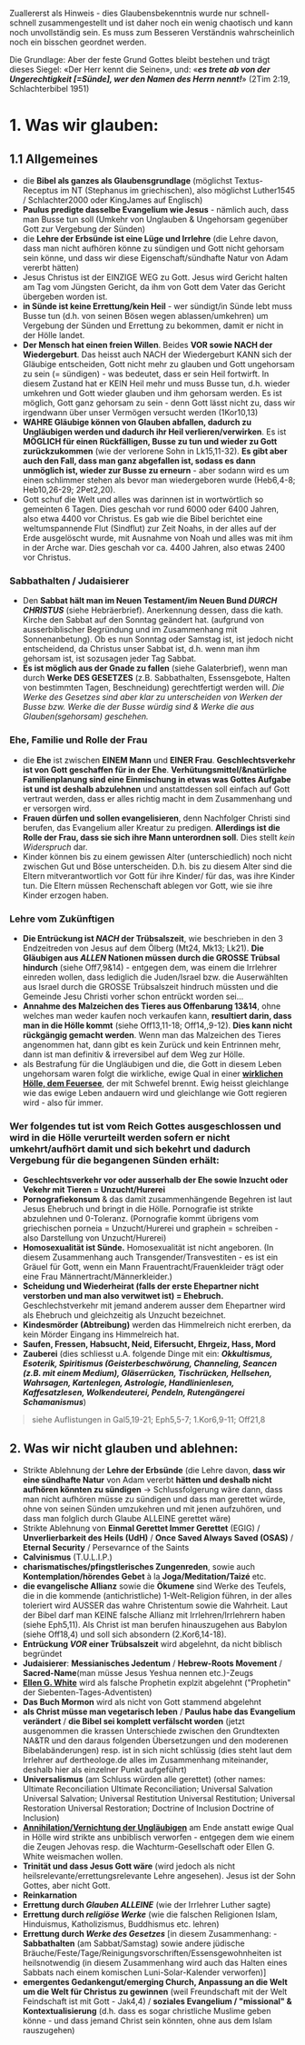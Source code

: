 <!--t Glaubensbekenntnis | Doctrinal Statement t-->
<!--d Glaubensbekenntnis | Doctrinal Statement d-->

Zuallererst als Hinweis - dies Glaubensbekenntnis wurde nur schnell-schnell zusammengestellt und ist daher noch ein wenig chaotisch und kann noch unvollständig sein. Es muss zum Besseren Verständnis wahrscheinlich noch ein bisschen geordnet werden.

Die Grundlage: Aber der feste Grund Gottes bleibt bestehen und trägt dieses Siegel: «Der Herr kennt die Seinen», und: «**_es trete ab von der Ungerechtigkeit [=Sünde], wer den Namen des Herrn nennt!_**» (2Tim 2:19, Schlachterbibel 1951)

# 1. Was wir glauben:
## 1.1 Allgemeines
- die **Bibel als ganzes als Glaubensgrundlage** (möglichst Textus-Receptus im NT (Stephanus im griechischen), also möglichst Luther1545 / Schlachter2000 oder KingJames auf Englisch)
- **Paulus predigte dasselbe Evangelium wie Jesus** - nämlich auch, dass man Busse tun soll (Umkehr von Unglauben & Ungehorsam gegenüber Gott zur Vergebung der Sünden)
- die **Lehre der Erbsünde ist eine Lüge und Irrlehre** (die Lehre davon, dass man nicht aufhören könne zu sündigen und Gott nicht gehorsam sein könne, und dass wir diese Eigenschaft/sündhafte Natur von Adam vererbt hätten) 
- Jesus Christus ist der EINZIGE WEG zu Gott. Jesus wird Gericht halten am Tag vom Jüngsten Gericht, da ihm von Gott dem Vater das Gericht übergeben worden ist.
- **in Sünde ist keine Errettung/kein Heil** - wer sündigt/in Sünde lebt muss Busse tun (d.h. von seinen Bösen wegen ablassen/umkehren) um Vergebung der Sünden und Errettung zu bekommen, damit er nicht in der Hölle landet.
- **Der Mensch hat einen freien Willen**. Beides **VOR sowie NACH der Wiedergeburt**. Das heisst auch NACH der Wiedergeburt KANN sich der Gläubige entscheiden, Gott nicht mehr zu glauben und Gott ungehorsam zu sein (= sündigen) - was bedeutet, dass er sein Heil fortwirft. In diesem Zustand hat er KEIN Heil mehr und muss Busse tun, d.h. wieder umkehren und Gott wieder glauben und ihm gehorsam werden. Es ist möglich, Gott ganz gehorsam zu sein - denn Gott lässt nicht zu, dass wir irgendwann über unser Vermögen versucht werden (1Kor10,13)
- **WAHRE Gläubige können von Glauben abfallen, dadurch zu Ungläubigen werden und dadurch ihr Heil verlieren/verwirken**. Es ist **MÖGLICH für einen Rückfälligen, Busse zu tun und wieder zu Gott zurückzukommen** (wie der verlorene Sohn in Lk15,11-32). **Es gibt aber auch den Fall, dass man ganz abgefallen ist, sodass es dann unmöglich ist, wieder zur Busse zu erneurn** - aber sodann wird es um einen schlimmer stehen als bevor man wiedergeboren wurde (Heb6,4-8; Heb10,26-29; 2Pet2,20).
- Gott schuf die Welt und alles was darinnen ist in wortwörtlich so gemeinten 6 Tagen. Dies geschah vor rund 6000 oder 6400 Jahren, also etwa 4400 vor Christus. Es gab wie die Bibel berichtet eine weltumspannende Flut (Sindflut) zur Zeit Noahs, in der alles auf der Erde ausgelöscht wurde, mit Ausnahme von Noah und alles was mit ihm in der Arche war. Dies geschah vor ca. 4400 Jahren, also etwas 2400 vor Christus.

### Sabbathalten / Judaisierer
- Den **Sabbat hält man im Neuen Testament/im Neuen Bund _DURCH CHRISTUS_** (siehe Hebräerbrief). Anerkennung dessen, dass die kath. Kirche den Sabbat auf den Sonntag geändert hat. (aufgrund von ausserbiblischer Begründung und im Zusammenhang mit Sonnenanbetung). Ob es nun Sonntag oder Samstag ist, ist jedoch nicht entscheidend, da Christus unser Sabbat ist, d.h. wenn man ihm gehorsam ist, ist sozusagen jeder Tag Sabbat.
- **Es ist möglich aus der Gnade zu fallen** (siehe Galaterbrief), wenn man durch **Werke DES GESETZES** (z.B. Sabbathalten, Essensgebote, Halten von bestimmten Tagen, Beschneidung) gerechtfertigt werden will. _Die Werke des Gesetzes sind aber klar zu unterscheiden von Werken der Busse bzw. Werke die der Busse würdig sind & Werke die aus Glauben(sgehorsam) geschehen._

### Ehe, Familie und Rolle der Frau
- die **Ehe** ist zwischen **EINEM Mann** und **EINER Frau**. **Geschlechtsverkehr ist von Gott geschaffen für in der Ehe**. **Verhütungsmittel/&natürliche Familienplanung sind eine Einmischung in etwas was Gottes Aufgabe ist und ist deshalb abzulehnen** und anstattdessen soll einfach auf Gott vertraut werden, dass er alles richtig macht in dem Zusammenhang und er versorgen wird.
- **Frauen dürfen und sollen evangelisieren**, denn Nachfolger Christi sind berufen, das Evangelium aller Kreatur zu predigen. **Allerdings ist die Rolle der Frau, dass sie sich ihre Mann unterordnen soll**. Dies stellt _kein Widerspruch_ dar.
- Kinder können bis zu einem gewissen Alter (unterschiedlich) noch nicht zwischen Gut und Böse unterscheiden. D.h. bis zu diesem Alter sind die Eltern mitverantwortlich vor Gott für ihre Kinder/ für das, was ihre Kinder tun. Die Eltern müssen Rechenschaft ablegen vor Gott, wie sie ihre Kinder erzogen haben.

### Lehre vom Zukünftigen
- **Die Entrückung ist _NACH_ der Trübsalszeit**, wie beschrieben in den 3 Endzeitreden von Jesus auf dem Ölberg (Mt24, Mk13; Lk21). **Die Gläubigen aus _ALLEN_ Nationen müssen durch die GROSSE Trübsal hindurch** (siehe Off7,9&14) - entgegen dem, was einem die Irrlehrer einreden wollen, dass lediglich die Juden/Israel bzw. die Auserwählten aus Israel durch die GROSSE Trübsalszeit hindruch müssten und die Gemeinde Jesu Christi vorher schon entrückt worden sei...
- **Annahme des Malzeichen des Tieres aus Offenbarung 13&14**, ohne welches man weder kaufen noch verkaufen kann, **resultiert darin, dass man in die Hölle kommt** (siehe Off13,11-18; Off14,,9-12). **Dies kann nicht rückgängig gemacht werden**. Wenn man das Malzeichen des Tieres angenommen hat, dann gibt es kein Zurück und kein Entrinnen mehr, dann ist man definitiv & irreversibel auf dem Weg zur Hölle.
- als Bestrafung für die Ungläubigen und die, die Gott in diesem Leben ungehorsam waren folgt die wirkliche, ewige Qual in einer **[wirklichen Hölle, dem Feuersee](http://www.evangelicaloutreach.org/eternaltorment.html)**, der mit Schwefel brennt. Ewig heisst gleichlange wie das ewige Leben andauern wird und gleichlange wie Gott regieren wird - also für immer.

### Wer folgendes tut ist vom Reich Gottes ausgeschlossen und wird in die Hölle verurteilt werden sofern er nicht umkehrt/aufhört damit und sich bekehrt und dadurch Vergebung für die begangenen Sünden erhält:
- **Geschlechtsverkehr vor oder ausserhalb der Ehe sowie Inzucht oder Vekehr mit Tieren = Unzucht/Hurerei**
- **Pornografiekonsum** & das damit zusammenhängende Begehren ist laut Jesus Ehebruch und bringt in die Hölle. Pornografie ist strikte abzulehnen und 0-Toleranz. (Pornografie kommt übrigens vom griechischen porneia = Unzucht/Hurerei und graphein = schreiben - also Darstellung von Unzucht/Hurerei)
- **Homosexualität ist Sünde.** Homosexualität ist nicht angeboren. (In diesem Zusammenhang auch Transgender/Transvestiten - es ist ein Gräuel für Gott, wenn ein Mann Frauentracht/Frauenkleider trägt oder eine Frau Männertracht/Männerkleider.)
- **Scheidung und Wiederheirat (falls der erste Ehepartner nicht verstorben und man also verwitwet ist) = Ehebruch.** Geschlechstverkehr mit jemand anderem ausser dem Ehepartner wird als Ehebruch und gleichzeitig als Unzucht bezeichnet.
-  **Kindesmörder (Abtreibung)** werden das Himmelreich nicht ererben, da kein Mörder Eingang ins Himmelreich hat.
-  **Saufen, Fressen, Habsucht,  Neid, Eifersucht, Ehrgeiz, Hass, Mord**
- **Zauberei** (dies schliesst u.A. folgende Dinge mit ein: **_Okkultismus, Esoterik, Spiritismus (Geisterbeschwörung, Channeling, Seancen (z.B. mit einem Medium), Gläserrücken, Tischrücken, Hellsehen, Wahrsagen, Kartenlegen, Astrologie, Handlinienlesen, Kaffesatzlesen, Wolkendeuterei, Pendeln, Rutengängerei Schamanismus_**)
> siehe Auflistungen in Gal5,19-21; Eph5,5-7; 1.Kor6,9-11; Off21,8

## 2. Was wir nicht glauben und ablehnen:
- Strikte Ablehnung der **Lehre der Erbsünde** (die Lehre davon, **dass wir eine sündhafte Natur** von Adam vererbt **hätten und deshalb nicht aufhören könnten zu sündigen** -> Schlussfolgerung wäre dann, dass man nicht aufhören müsse zu sündigen und dass man gerettet würde, ohne von seinen Sünden umzukehren und mit jenen aufzuhören, und dass man folglich durch Glaube ALLEINE gerettet wäre)
- Strikte Ablehnung von **Einmal Gerettet Immer Gerettet** (EGIG) / **Unverlierbarkeit des Heils (UdH)** / **Once Saved Always Saved (OSAS)** / **Eternal Security** / Persevarnce of the Saints
- **Calvinismus** (T.U.L.I.P.)
- **charismatisches/pfingstlerisches Zungenreden**, sowie auch **Kontemplation/hörendes Gebet** à la **Joga/Meditation/Taizé** etc.
- **die evangelische Allianz** sowie die **Ökumene** sind Werke des Teufels, die in die kommende (antichristliche) 1-Welt-Religion führen, in der alles toleriert wird AUSSER das wahre Christentum sowie die Wahrheit. Laut der Bibel darf man KEINE falsche Allianz mit Irrlehren/Irrlehrern haben (siehe Eph5,11). Als Christ ist man berufen hinauszugehen aus Babylon (siehe Off18,4) und soll sich absondern (2.Kor6,14-18).
- **Entrückung _VOR_ einer Trübsalszeit** wird abgelehnt, da nicht biblisch begründet
- **Judaisierer**: **Messianisches Jedentum** / **Hebrew-Roots Movement** / **Sacred-Name**(man müsse Jesus Yeshua nennen etc.)-Zeugs 
- **[Ellen G. White](http://www.evangelicaloutreach.org/white.html)** wird als falsche Prophetin explzit abgelehnt ("Prophetin" der Siebenten-Tages-Adventisten)
- **Das Buch Mormon** wird als nicht von Gott stammend abgelehnt
- **als Christ müsse man vegetarisch leben** / **Paulus habe das Evangelium verändert** / **die Bibel sei komplett verfälscht worden** (jetzt ausgenommen die krassen Unterschiede zwischen den Grundtexten NA&TR und den daraus folgenden Übersetzungen und den moderenen Bibelabänderungen) resp. ist in sich nicht schlüssig (dies steht laut dem Irrlehrer auf dertheologe.de alles im Zusammenhang miteinander, deshalb hier als einzelner Punkt aufgeführt)
- **Universalismus** (am Schluss würden alle gerettet) (other names: Ultimate Reconciliation Ultimate Reconciliation; Universal Salvation Universal Salvation; Universal Restitution Universal Restitution; Universal Restoration Universal Restoration; Doctrine of Inclusion Doctrine of Inclusion)
- **[Annihilation/Vernichtung der Ungläubigen](http://www.evangelicaloutreach.org/eternaltorment.html)** am Ende anstatt ewige Qual in Hölle wird strikte ans unbiblisch verworfen - entgegen dem wie einem die Zeugen Jehovas resp. die Wachturm-Gesellschaft oder Ellen G. White weismachen wollen. 
- **Trinität und dass Jesus Gott wäre** (wird jedoch als nicht heilsrelevante/errettungsrelevante Lehre angesehen). Jesus ist der Sohn Gottes, aber nicht Gott.
- **Reinkarnation**
- **Errettung durch _Glauben ALLEINE_** (wie der Irrlehrer Luther sagte)
- **Errettung durch _religiöse Werke_** (wie die falschen Religionen Islam, Hinduismus, Katholizismus, Buddhismus etc. lehren)
- **Errettung durch _Werke des Gesetzes_** [in diesem Zusammenhang: - **Sabbathalten** (am Sabbat/Samstag) sowie andere jüdische Bräuche/Feste/Tage/Reinigungsvorschriften/Essensgewohnheiten ist heilsnotwendig (in diesem Zusammenhang wird auch das Halten eines Sabbats nach einem komischen Luni-Solar-Kalender verworfen)]
- **emergentes Gedankengut/emerging Church, Anpassung an die Welt um die Welt für Christus zu gewinnen** (weil Freundschaft mit der Welt Feindschaft ist mit Gott - Jak4,4) / **soziales Evangelium / "missional" & Kontextualisierung** (d.h. dass es sogar christliche Muslime geben könne - und dass jemand Christ sein könnten, ohne aus dem Islam rauszugehen)